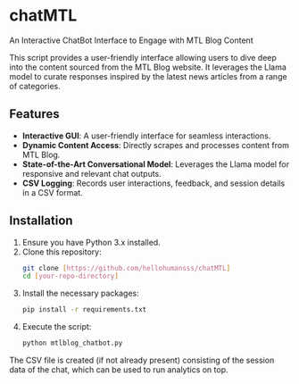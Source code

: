 # chatMTL

An Interactive ChatBot Interface to Engage with MTL Blog Content

This script provides a user-friendly interface allowing users to dive deep into the content sourced from the MTL Blog website. It leverages the Llama model to curate responses inspired by the latest news articles from a range of categories.

## Features

- **Interactive GUI**: A user-friendly interface for seamless interactions.
- **Dynamic Content Access**: Directly scrapes and processes content from MTL Blog.
- **State-of-the-Art Conversational Model**: Leverages the Llama model for responsive and relevant chat outputs.
- **CSV Logging**: Records user interactions, feedback, and session details in a CSV format.

## Installation

1. Ensure you have Python 3.x installed.
2. Clone this repository:
   ```bash
   git clone [https://github.com/hellohumansss/chatMTL]
   cd [your-repo-directory]
3. Install the necessary packages:
    ```bash
   pip install -r requirements.txt
4. Execute the script:
    ```bash
   python mtlblog_chatbot.py

The CSV file is created (if not already present) consisting of the session data of the chat,
which can be used to run analytics on top.

